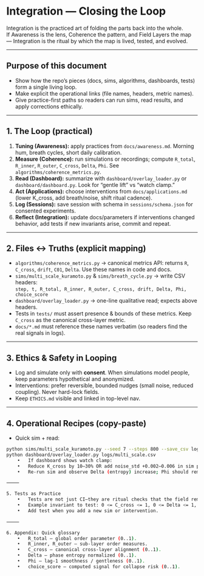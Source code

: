 # Integration — Closing the Loop

Integration is the practiced art of folding the parts back into the whole.  
If Awareness is the lens, Coherence the pattern, and Field Layers the map — Integration is the ritual by which the map is lived, tested, and evolved.

---

## Purpose of this document
- Show how the repo’s pieces (docs, sims, algorithms, dashboards, tests) form a single living loop.  
- Make explicit the operational links (file names, headers, metric names).  
- Give practice-first paths so readers can run sims, read results, and apply corrections ethically.

---

## 1. The Loop (practical)
1. **Tuning (Awareness):** apply practices from `docs/awareness.md`. Morning hum, breath cycles, short daily calibration.  
2. **Measure (Coherence):** run simulations or recordings; compute `R_total`, `R_inner`, `R_outer`, `C_cross`, `Delta`, `Phi`. See `algorithms/coherence_metrics.py`.  
3. **Read (Dashboard):** summarize with `dashboard/overlay_loader.py` or `dashboard/dashboard.py`. Look for “gentle lift” vs “watch clamp.”  
4. **Act (Applications):** choose interventions from `docs/applications.md` (lower K_cross, add breath/noise, shift ritual cadence).  
5. **Log (Sessions):** save session with schema in `sessions/schema.json` for consented experiments.  
6. **Reflect (Integration):** update docs/parameters if interventions changed behavior, add tests if new invariants arise, commit and repeat.

---

## 2. Files ↔ Truths (explicit mapping)
- `algorithms/coherence_metrics.py` → canonical metrics API: returns `R`, `C_cross`, `drift`, `C01`, `Delta`. Use these names in code and docs.  
- `sims/multi_scale_kuramoto.py` & `sims/breath_cycle.py` → write CSV headers:  
  `step, t, R_total, R_inner, R_outer, C_cross, drift, Delta, Phi, choice_score`  
- `dashboard/overlay_loader.py` → one-line qualitative read; expects above headers.  
- Tests in `tests/` must assert presence & bounds of these metrics. Keep `C_cross` as the canonical cross-layer metric.  
- `docs/*.md` must reference these names verbatim (so readers find the real signals in logs).

---

## 3. Ethics & Safety in Looping
- Log and simulate only with **consent**. When simulations model people, keep parameters hypothetical and anonymized.  
- Interventions: prefer reversible, bounded nudges (small noise, reduced coupling). Never hard-lock fields.  
- Keep `ETHICS.md` visible and linked in top-level nav.

---

## 4. Operational Recipes (copy-paste)
- Quick sim + read:
```bash
python sims/multi_scale_kuramoto.py --seed 7 --steps 800 --save_csv logs/multi_scale.csv
python dashboard/overlay_loader.py logs/multi_scale.csv
	•	If dashboard shows watch clamp:
	•	Reduce K_cross by 10–30% OR add noise_std +0.002–0.006 in sim presets.
	•	Re-run sim and observe Delta (entropy) increase; Phi should remain high.

⸻

5. Tests as Practice
	•	Tests are not just CI—they are ritual checks that the field remains healthy.
	•	Example invariant to test: 0 <= C_cross <= 1, 0 <= Delta <= 1, R_total ∈ [0,1].
	•	Add test when you add a new sim or intervention.

⸻

6. Appendix: Quick glossary
	•	R_total — global order parameter (0..1).
	•	R_inner, R_outer — sub-layer order measures.
	•	C_cross — canonical cross-layer alignment (0..1).
	•	Delta — phase entropy normalized (0..1).
	•	Phi — lag-1 smoothness / gentleness (0..1).
	•	choice_score — computed signal for collapse risk (0..1).
